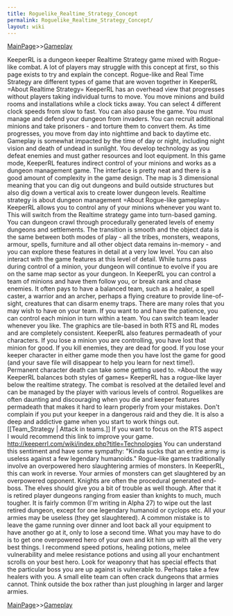 ```yaml
---
title: Roguelike_Realtime_Strategy_Concept
permalink: Roguelike_Realtime_Strategy_Concept/
layout: wiki
---
```


[MainPage](/keeperrl_wiki/ "wikilink")>>[Gameplay](/keeperrl_wiki/Gameplay_Guide "wikilink")

KeeperRL is a dungeon keeper Realtime Strategy game mixed with Rogue-like combat. A lot of players may struggle with this concept at first, so this page exists to try and explain the concept. Rogue-like and Real Time Strategy are different types of game that are woven together in KeeperRL =About Realtime Strategy= KeeperRL has an overhead view that progresses without players taking individual turns to move. You move minions and build rooms and installations while a clock ticks away. You can select 4 different clock speeds from slow to fast. You can also pause the game. You must manage and defend your dungeon from invaders. You can recruit additional minions and take prisoners - and torture them to convert them. As time progresses, you move from day into nighttime and back to daytime etc. Gameplay is somewhat impacted by the time of day or night, including night vision and death of undead in sunlight. You develop technology as you defeat enemies and must gather resources and loot equipment. In this game mode, KeeperRL features indirect control of your minions and works as a dungeon management game. The interface is pretty neat and there is a good amount of complexity in the game design. The map is 3 dimensional meaning that you can dig out dungeons and build outside structures but also dig down a vertical axis to create lower dungeon levels. Realtime strategy is about dungeon management =About Rogue-like gameplay= KeeperRL allows you to control any of your minions whenever you want to. This will switch from the Realtime strategy game into turn-based gaming. You can dungeon crawl through procedurally generated levels of enemy dungeons and settlements. The transition is smooth and the object data is the same between both modes of play - all the tribes, monsters, weapons, armour, spells, furniture and all other object data remains in-memory - and you can explore these features in detail at a very low level. You can also interact with the game features at this level of detail. While turns pass during control of a minion, your dungeon will continue to evolve if you are on the same map sector as your dungeon. In KeeperRL you can control a team of minions and have them follow you, or break rank and chase enemies. It often pays to have a balanced team, such as a healer, a spell caster, a warrior and an archer, perhaps a flying creature to provide line-of-sight, creatures that can disarm enemy traps. There are many roles that you may wish to have on your team. If you want to and have the patience, you can control each minion in turn within a team. You can switch team leader whenever you like. The graphics are tile-based in both RTS and RL modes and are completely consistent. KeeperRL also features permadeath of your characters. If you lose a minion you are controlling, you have lost that minion for good. If you kill enemies, they are dead for good. If you lose your keeper character in either game mode then you have lost the game for good (and your save file will disappear to help you learn for next time!). Permanent character death can take some getting used to. =About the way KeeperRL balances both styles of games= KeeperRL has a rogue-like layer below the realtime strategy. The combat is resolved at the detailed level and can be managed by the player with various levels of control. Roguelikes are often daunting and discouraging when you die and keeper features permadeath that makes it hard to learn properly from your mistakes. Don't complain if you put your keeper in a dangerous raid and they die. It is also a deep and addictive game when you start to work things out. [[Team_Strategy | Attack in teams.]] If you want to focus on the RTS aspect I would recommend this link to improve your game. http://keeperrl.com/wiki/index.php?title=Technologies You can understand this sentiment and have some sympathy: "Kinda sucks that an entire army is useless against a few legendary humanoids." Rogue-like games traditionally involve an overpowered hero slaughtering armies of monsters. In KeeperRL, this can work in reverse. Your armies of monsters can get slaughtered by an overpowered opponent. Knights are often the procedural generated end-boss. The elves should give you a bit of trouble as well though. After that it is retired player dungeons ranging from easier than knights to much, much tougher. It is fairly common (I'm writing in Alpha 27) to wipe out the last retired dungeon, except for one legendary humanoid or cyclops etc. All your armies may be useless (they get slaughtered). A common mistake is to leave the game running over dinner and loot back all your equipment to have another go at it, only to lose a second time. What you may have to do is to get one overpowered hero of your own and kit him up with all the very best things. I recommend speed potions, healing potions, melee vulnerability and melee resistance potions and using all your enchantment scrolls on your best hero. Look for weaponry that has special effects that the particular boss you are up against is vulnerable to. Perhaps take a few healers with you. A small elite team can often crack dungeons that armies cannot. Think outside the box rather than just ploughing in larger and larger armies. 

[MainPage](/keeperrl_wiki/ "wikilink")>>[Gameplay](/keeperrl_wiki/Gameplay_Guide "wikilink")

